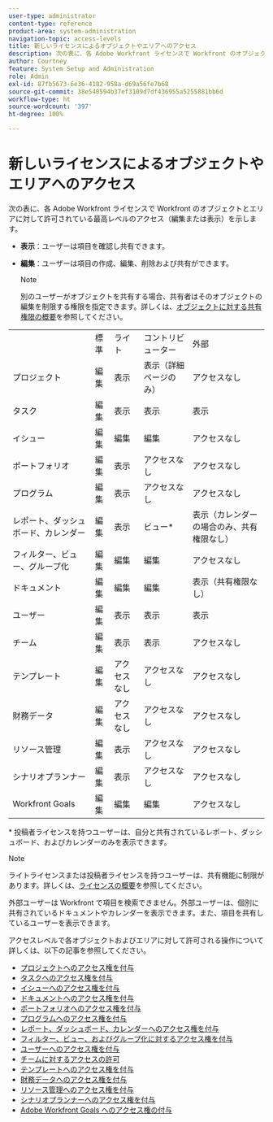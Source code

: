 ```yaml
---
user-type: administrator
content-type: reference
product-area: system-administration
navigation-topic: access-levels
title: 新しいライセンスによるオブジェクトやエリアへのアクセス
description: 次の表に、各 Adobe Workfront ライセンスで Workfront のオブジェクトとエリアに対して許可されている最高レベルのアクセス（編集または表示）を示します。
author: Courtney
feature: System Setup and Administration
role: Admin
exl-id: 87fb5673-6e36-4182-958a-d69a56fe7b68
source-git-commit: 38e548594b37ef3109d7df436955a5255881bb6d
workflow-type: ht
source-wordcount: '397'
ht-degree: 100%

---
```


# 新しいライセンスによるオブジェクトやエリアへのアクセス

次の表に、各 Adobe Workfront ライセンスで Workfront のオブジェクトとエリアに対して許可されている最高レベルのアクセス（編集または表示）を示します。

* **表示**：ユーザーは項目を確認し共有できます。
* **編集**：ユーザーは項目の作成、編集、削除および共有ができます。

  >[!NOTE]
  >
  >別のユーザーがオブジェクトを共有する場合、共有者はそのオブジェクトの編集を制限する権限を指定できます。詳しくは、[オブジェクトに対する共有権限の概要](../../../workfront-basics/grant-and-request-access-to-objects/sharing-permissions-on-objects-overview.md)を参照してください。

<table style="table-layout:auto">
    <tr>
        <td></td>
        <td>標準</td>
        <td>ライト</td>
        <td>コントリビューター</td>
        <td>外部</td>
    </tr>
    <tr>
        <td>プロジェクト</td>
        <td>編集</td>
        <td>表示</td>
        <td>表示（詳細ページのみ）</td>
        <td>アクセスなし</td>
    </tr>
    <tr>
        <td>タスク</td>
        <td>編集</td>
        <td>表示</td>
        <td>表示</td>
        <td>表示</td>
    </tr>
    <tr>
        <td>イシュー</td>
        <td>編集</td>
        <td>編集</td>
        <td>編集</td>
        <td>アクセスなし</td>
    </tr>
    <tr>
        <td>ポートフォリオ</td>
        <td>編集</td>
        <td>表示</td>
        <td>アクセスなし</td>
        <td>アクセスなし</td>
    </tr>
    <tr>
        <td>プログラム</td>
        <td>編集</td>
        <td>表示</td>
        <td>アクセスなし</td>
        <td>アクセスなし</td>
    </tr>
    <tr>
        <td>レポート、ダッシュボード、カレンダー</td>
        <td>編集</td>
        <td>表示</td>
        <td>ビュー*</td>
        <td>表示（カレンダーの場合のみ、共有権限なし）</td>
    </tr>
    <tr>
        <td>フィルター、ビュー、グループ化</td>
        <td>編集</td>
        <td>編集</td>
        <td>編集</td>
        <td>アクセスなし</td>
    </tr>
    <tr>
        <td>ドキュメント</td>
        <td>編集</td>
        <td>編集</td>
        <td>編集</td>
        <td>表示（共有権限なし）</td>
    </tr>
    <tr>
        <td>ユーザー</td>
        <td>編集</td>
        <td>表示</td>
        <td>表示</td>
        <td>表示</td>
    </tr>
    <tr>
        <td>チーム</td>
        <td>編集</td>
        <td>表示</td>
        <td>表示</td>
        <td>アクセスなし</td>
    </tr>
    <tr>
        <td>テンプレート</td>
        <td>編集</td>
        <td>アクセスなし</td>
        <td>アクセスなし</td>
        <td>アクセスなし</td>
    </tr>
    <tr>
        <td>財務データ</td>
        <td>編集</td>
        <td>アクセスなし</td>
        <td>アクセスなし</td>
        <td>アクセスなし</td>
    </tr>
    <tr>
        <td>リソース管理</td>
        <td>編集</td>
        <td>表示</td>
        <td>アクセスなし</td>
        <td>アクセスなし</td>
    </tr>
    <tr>
        <td>シナリオプランナー</td>
        <td>編集</td>
        <td>表示</td>
        <td>アクセスなし</td>
        <td>アクセスなし</td>
    </tr>
    <tr>
        <td>Workfront Goals</td>
        <td>編集</td>
        <td>編集</td>
        <td>編集</td>
        <td>アクセスなし</td>
    </tr>
</table>

&#42; 投稿者ライセンスを持つユーザーは、自分と共有されているレポート、ダッシュボード、およびカレンダーのみを表示できます。

>[!NOTE]
>
>ライトライセンスまたは投稿者ライセンスを持つユーザーは、共有機能に制限があります。詳しくは、[ライセンスの概要](/help/quicksilver/administration-and-setup/add-users/how-access-levels-work/licenses-overview.md)を参照してください。
>
>外部ユーザーは Workfront で項目を検索できません。外部ユーザーは、個別に共有されているドキュメントやカレンダーを表示できます。また、項目を共有しているユーザーを表示できます。

アクセスレベルで各オブジェクトおよびエリアに対して許可される操作について詳しくは、以下の記事を参照してください。

* [プロジェクトへのアクセス権を付与](../../../administration-and-setup/add-users/configure-and-grant-access/grant-access-projects.md)
* [タスクへのアクセス権を付与](../../../administration-and-setup/add-users/configure-and-grant-access/grant-access-tasks.md)
* [イシューへのアクセス権を付与](../../../administration-and-setup/add-users/configure-and-grant-access/grant-access-issues.md)
* [ドキュメントへのアクセス権を付与](../../../administration-and-setup/add-users/configure-and-grant-access/grant-access-documents.md)
* [ポートフォリオへのアクセス権を付与](../../../administration-and-setup/add-users/configure-and-grant-access/grant-access-portfolios.md)
* [プログラムへのアクセス権を付与](../../../administration-and-setup/add-users/configure-and-grant-access/grant-access-programs.md)
* [レポート、ダッシュボード、カレンダーへのアクセス権を付与](../../../administration-and-setup/add-users/configure-and-grant-access/grant-access-reports-dashboards-calendars.md)
* [フィルター、ビュー、およびグループ化に対するアクセス権を付与](../../../administration-and-setup/add-users/configure-and-grant-access/grant-access-fvg.md)
* [ユーザーへのアクセス権を付与](../../../administration-and-setup/add-users/configure-and-grant-access/grant-access-other-users.md)
* [チームに対するアクセスの許可](../../../administration-and-setup/add-users/configure-and-grant-access/grant-access-teams.md)
* [テンプレートへのアクセス権を付与](../../../administration-and-setup/add-users/configure-and-grant-access/grant-access-templates.md)
* [財務データへのアクセス権を付与](../../../administration-and-setup/add-users/configure-and-grant-access/grant-access-financial.md)
* [リソース管理へのアクセス権を付与](../../../administration-and-setup/add-users/configure-and-grant-access/grant-access-resource-management.md)
* [シナリオプランナーへのアクセス権を付与](../../../administration-and-setup/add-users/configure-and-grant-access/grant-access-sp.md)
* [Adobe Workfront Goals へのアクセス権の付与](../../../administration-and-setup/add-users/configure-and-grant-access/grant-access-goals.md)
